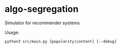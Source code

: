 # algo-segregation
Simulator for recommender systems

Usage:

`python3 src/main.py [popularity|content] [--debug]`
